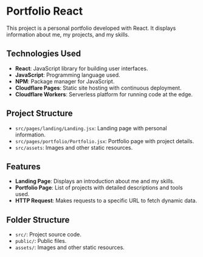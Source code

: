 # Portfolio React

This project is a personal portfolio developed with React. It displays information about me, my projects, and my skills.

## Technologies Used

- **React**: JavaScript library for building user interfaces.
- **JavaScript**: Programming language used.
- **NPM**: Package manager for JavaScript.
- **Cloudflare Pages**: Static site hosting with continuous deployment.
- **Cloudflare Workers**: Serverless platform for running code at the edge.

## Project Structure

- `src/pages/landing/Landing.jsx`: Landing page with personal information.
- `src/pages/portfolio/Portfolio.jsx`: Portfolio page with project details.
- `src/assets`: Images and other static resources.

## Features

- **Landing Page**: Displays an introduction about me and my skills.
- **Portfolio Page**: List of projects with detailed descriptions and tools used.
- **HTTP Request**: Makes requests to a specific URL to fetch dynamic data.


## Folder Structure

- `src/`: Project source code.
- `public/`: Public files.
- `assets/`: Images and other static resources.

